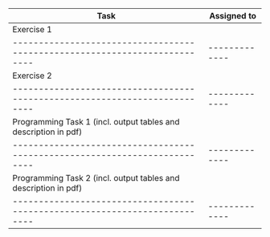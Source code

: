 | Task                                                                     | Assigned to                                 
|--------------------------------------------------------------------------|-------------                                 
| Exercise 1                                                               |        
|--------------------------------------------------------------------------|-------------
| Exercise 2                                                               |             
|--------------------------------------------------------------------------|-------------
| Programming Task 1 (incl. output tables and description in pdf)          |             
|--------------------------------------------------------------------------|-------------
| Programming Task 2 (incl. output tables and description in pdf)          |             
|--------------------------------------------------------------------------|-------------
